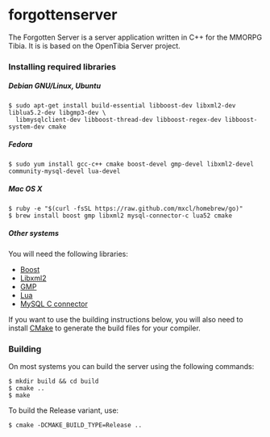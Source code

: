 forgottenserver
===============

The Forgotten Server is a server application written in C++ for the MMORPG Tibia. It is is based on the OpenTibia Server project.

### Installing required libraries

##### Debian GNU/Linux, Ubuntu

	$ sudo apt-get install build-essential libboost-dev libxml2-dev liblua5.2-dev libgmp3-dev \
	  libmysqlclient-dev libboost-thread-dev libboost-regex-dev libboost-system-dev cmake

##### Fedora

	$ sudo yum install gcc-c++ cmake boost-devel gmp-devel libxml2-devel community-mysql-devel lua-devel

##### Mac OS X

	$ ruby -e "$(curl -fsSL https://raw.github.com/mxcl/homebrew/go)"
	$ brew install boost gmp libxml2 mysql-connector-c lua52 cmake

##### Other systems

You will need the following libraries:
* [Boost](http://boost.org/)
* [Libxml2](http://www.xmlsoft.org/)
* [GMP](http://gmplib.org/)
* [Lua](http://www.lua.org/)
* [MySQL C connector](http://dev.mysql.com/downloads/connector/c/)

If you want to use the building instructions below, you will also need to install [CMake](http://www.cmake.org/) to generate the build files for your compiler.

### Building

On most systems you can build the server using the following commands:

	$ mkdir build && cd build
	$ cmake ..
	$ make

To build the Release variant, use:

	$ cmake -DCMAKE_BUILD_TYPE=Release ..
